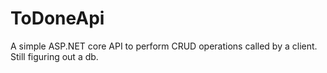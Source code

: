# ToDoneApi
A simple ASP.NET core API to perform CRUD operations called by a client. 
Still figuring out a db.
